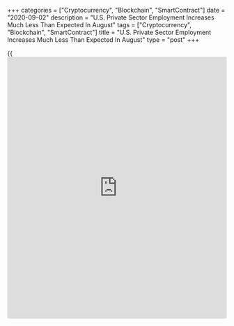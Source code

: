 +++
categories = ["Cryptocurrency", "Blockchain", "SmartContract"]
date = "2020-09-02"
description = "U.S. Private Sector Employment Increases Much Less Than Expected In August"
tags = ["Cryptocurrency", "Blockchain", "SmartContract"]
title = "U.S. Private Sector Employment Increases Much Less Than Expected In August"
type = "post"
+++

{{<iframe id="large-banner" src="https://www.bounty.group/#slide=4.0" width="100%" height="600" scrolling="no" style="border: 0px solid rgb(216, 221, 230); border-radius: 3px;">}}

Payroll processor ADP released a report on Wednesday showing much weaker
than expected private sector job growth in the month of August.

ADP said private sector employment increased by 428,000 jobs in August
after rising by an upwardly revised 212,000 jobs in July.

Economists had expected employment to jump by 950,000 jobs compared to
the addition of 167,000 jobs originally reported for the previous month.

"The August job postings demonstrate a slow recovery," said Ahu
Yildirmaz, vice president and co-head of the ADP Research Institute.

For comments and feedback [contact](https://www.playgroundfx.com/contact/): editorial@rtt[news](https://www.letsplayfx.com/blog/forex-news-website/).com

[Economic News][1]

 **What parts of the world are seeing the best (and worst) economic
performances lately? Click[here][2] to check out our [Econ Scorecard][2]
and find out! See up-to-the-moment [ranking](https://www.playgroundfx.com/blog/crypto-exchange-ranking/)s for the best and worst
performers in [GDP][3], [unemployment rate][4], [inflation][5] and much
more.**

   1. www.rtt[news](https://www.letsplayfx.com/blog/forex-news-website/).com/Content/EconomicNews.aspx
   2. www.rtt[news](https://www.letsplayfx.com/blog/forex-news-website/).com/economic-scorecard/world-rank/PPI/highest-performance.aspx
   3. www.rtt[news](https://www.letsplayfx.com/blog/forex-news-website/).com/economic-scorecard/world-rank/GDP/highest-performance.aspx
   4. www.rtt[news](https://www.letsplayfx.com/blog/forex-news-website/).com/economic-scorecard/world-rank/unemployment-rate/lowest-performance.aspx
   5. www.rtt[news](https://www.letsplayfx.com/blog/forex-news-website/).com/economic-scorecard/world-rank/CPI/highest-performance.aspx